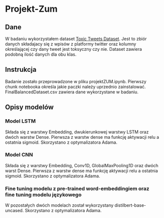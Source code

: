 # Projekt-Zum

## Dane

W badaniu wykorzystałem dataset [Toxic Tweets Dataset](https://www.kaggle.com/datasets/ashwiniyer176/toxic-tweets-dataset). Jest to zbiór danych składajacy się z wpisów z platformy twitter oraz kolumny określającej czy dany tweet jest toksyczny czy nie. Dataset zawiera podobną ilość danych dla obu klas. 

## Instrukcja

Badanie zostało przeprowadzone w pliku projektZUM.ipynb. Pierwszy chunk notebooka określa jakie paczki należy uprzednio zainstalować. FinalBalancedDataset.csv zawiera dane wykorzystane w badaniu.

## Opisy modelów

### Model LSTM

Składa się z warstwy Embedding, dwukierunkowej warstwy LSTM oraz dwóch warstw Dense. Pierwsza z warstw dense ma funkcję aktywacji relu a ostatnia sigmoid. Skorzystano z optymalizatora Adama.

### Model CNN

Składa się z warstwy Embedding, Conv1D, GlobalMaxPooling1D oraz dwóch warst Dense. Pierwsza z warstw dense ma funkcję aktywacji relu a ostatnia sigmoid. Skorzystano z optymalizatora Adama.

### Fine tuning modelu z pre-trained word-embeddingiem oraz fine tuning modelu językowego

W pozostałych dwóch modelach został wykorzystany distilbert-base-uncased. Skorzystano z optymalizatora Adama.
